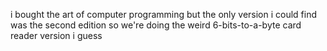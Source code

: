 i bought the art of computer programming but the only version i could find was the second edition so we're doing the weird 6-bits-to-a-byte card reader version i guess
